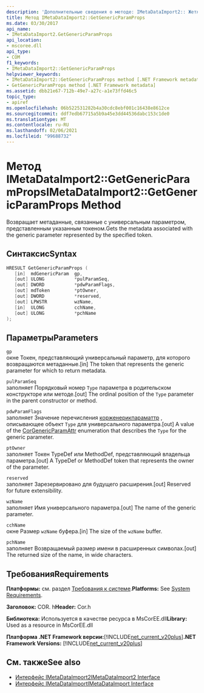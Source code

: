 ```yaml
---
description: 'Дополнительные сведения о методе: IMetaDataImport2:: Жетженерикпарампропс'
title: Метод IMetaDataImport2::GetGenericParamProps
ms.date: 03/30/2017
api_name:
- IMetaDataImport2.GetGenericParamProps
api_location:
- mscoree.dll
api_type:
- COM
f1_keywords:
- IMetaDataImport2::GetGenericParamProps
helpviewer_keywords:
- IMetaDataImport2::GetGenericParamProps method [.NET Framework metadata]
- GetGenericParamProps method [.NET Framework metadata]
ms.assetid: dbb21e67-712b-49e7-a27c-a1e73ffd46c5
topic_type:
- apiref
ms.openlocfilehash: 06b522531282b4a30cdc8ebf001c16438e8612ce
ms.sourcegitcommit: ddf7edb67715a5b9a45e3dd44536dabc153c1de0
ms.translationtype: MT
ms.contentlocale: ru-RU
ms.lasthandoff: 02/06/2021
ms.locfileid: "99688732"
---
```

# <a name="imetadataimport2getgenericparamprops-method"></a><span data-ttu-id="60ece-103">Метод IMetaDataImport2::GetGenericParamProps</span><span class="sxs-lookup"><span data-stu-id="60ece-103">IMetaDataImport2::GetGenericParamProps Method</span></span>

<span data-ttu-id="60ece-104">Возвращает метаданные, связанные с универсальным параметром, представленным указанным токеном.</span><span class="sxs-lookup"><span data-stu-id="60ece-104">Gets the metadata associated with the generic parameter represented by the specified token.</span></span>  
  
## <a name="syntax"></a><span data-ttu-id="60ece-105">Синтаксис</span><span class="sxs-lookup"><span data-stu-id="60ece-105">Syntax</span></span>  
  
```cpp  
HRESULT GetGenericParamProps (  
   [in]  mdGenericParam  gp,  
   [out] ULONG           *pulParamSeq,  
   [out] DWORD           *pdwParamFlags,  
   [out] mdToken         *ptOwner,  
   [out] DWORD           *reserved,  
   [out] LPWSTR          wzName,  
   [in]  ULONG           cchName,  
   [out] ULONG           *pchName  
);  
```  
  
## <a name="parameters"></a><span data-ttu-id="60ece-106">Параметры</span><span class="sxs-lookup"><span data-stu-id="60ece-106">Parameters</span></span>  

 `gp`  
 <span data-ttu-id="60ece-107">окне Токен, представляющий универсальный параметр, для которого возвращаются метаданные.</span><span class="sxs-lookup"><span data-stu-id="60ece-107">[in] The token that represents the generic parameter for which to return metadata.</span></span>  
  
 `pulParamSeq`  
 <span data-ttu-id="60ece-108">заполняет Порядковый номер `Type` параметра в родительском конструкторе или методе.</span><span class="sxs-lookup"><span data-stu-id="60ece-108">[out] The ordinal position of the `Type` parameter in the parent constructor or method.</span></span>  
  
 `pdwParamFlags`  
 <span data-ttu-id="60ece-109">заполняет Значение перечисления [корженерикпараматтр](corgenericparamattr-enumeration.md) , описывающее объект `Type` для универсального параметра.</span><span class="sxs-lookup"><span data-stu-id="60ece-109">[out] A value of the [CorGenericParamAttr](corgenericparamattr-enumeration.md) enumeration that describes the `Type` for the generic parameter.</span></span>  
  
 `ptOwner`  
 <span data-ttu-id="60ece-110">заполняет Токен TypeDef или MethodDef, представляющий владельца параметра.</span><span class="sxs-lookup"><span data-stu-id="60ece-110">[out] A TypeDef or MethodDef token that represents the owner of the parameter.</span></span>  
  
 `reserved`  
 <span data-ttu-id="60ece-111">заполняет Зарезервировано для будущего расширения.</span><span class="sxs-lookup"><span data-stu-id="60ece-111">[out] Reserved for future extensibility.</span></span>  
  
 `wzName`  
 <span data-ttu-id="60ece-112">заполняет Имя универсального параметра.</span><span class="sxs-lookup"><span data-stu-id="60ece-112">[out] The name of the generic parameter.</span></span>  
  
 `cchName`  
 <span data-ttu-id="60ece-113">окне Размер `wzName` буфера.</span><span class="sxs-lookup"><span data-stu-id="60ece-113">[in] The size of the `wzName` buffer.</span></span>  
  
 `pchName`  
 <span data-ttu-id="60ece-114">заполняет Возвращаемый размер имени в расширенных символах.</span><span class="sxs-lookup"><span data-stu-id="60ece-114">[out] The returned size of the name, in wide characters.</span></span>  
  
## <a name="requirements"></a><span data-ttu-id="60ece-115">Требования</span><span class="sxs-lookup"><span data-stu-id="60ece-115">Requirements</span></span>  

 <span data-ttu-id="60ece-116">**Платформы:** см. раздел [Требования к системе](../../get-started/system-requirements.md).</span><span class="sxs-lookup"><span data-stu-id="60ece-116">**Platforms:** See [System Requirements](../../get-started/system-requirements.md).</span></span>  
  
 <span data-ttu-id="60ece-117">**Заголовок:** COR. h</span><span class="sxs-lookup"><span data-stu-id="60ece-117">**Header:** Cor.h</span></span>  
  
 <span data-ttu-id="60ece-118">**Библиотека:** Используется в качестве ресурса в MsCorEE.dll</span><span class="sxs-lookup"><span data-stu-id="60ece-118">**Library:** Used as a resource in MsCorEE.dll</span></span>  
  
 <span data-ttu-id="60ece-119">**Платформа .NET Framework версии:**[!INCLUDE[net_current_v20plus](../../../../includes/net-current-v20plus-md.md)]</span><span class="sxs-lookup"><span data-stu-id="60ece-119">**.NET Framework Versions:** [!INCLUDE[net_current_v20plus](../../../../includes/net-current-v20plus-md.md)]</span></span>  
  
## <a name="see-also"></a><span data-ttu-id="60ece-120">См. также</span><span class="sxs-lookup"><span data-stu-id="60ece-120">See also</span></span>

- [<span data-ttu-id="60ece-121">Интерфейс IMetaDataImport2</span><span class="sxs-lookup"><span data-stu-id="60ece-121">IMetaDataImport2 Interface</span></span>](imetadataimport2-interface.md)
- [<span data-ttu-id="60ece-122">Интерфейс IMetaDataImport</span><span class="sxs-lookup"><span data-stu-id="60ece-122">IMetaDataImport Interface</span></span>](imetadataimport-interface.md)
